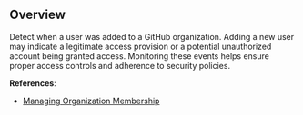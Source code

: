 ## Overview

Detect when a user was added to a GitHub organization. Adding a new user may indicate a legitimate access provision or a potential unauthorized account being granted access. Monitoring these events helps ensure proper access controls and adherence to security policies.

**References**:
- [Managing Organization Membership](https://docs.github.com/en/organizations/managing-organization-settings/setting-permissions-for-organization-members)

